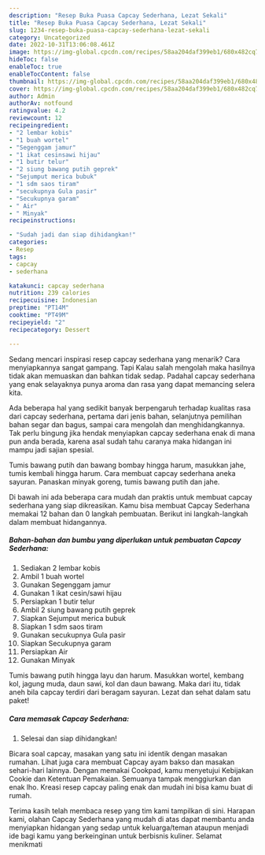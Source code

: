 ```yaml
---
description: "Resep Buka Puasa Capcay Sederhana, Lezat Sekali"
title: "Resep Buka Puasa Capcay Sederhana, Lezat Sekali"
slug: 1234-resep-buka-puasa-capcay-sederhana-lezat-sekali
category: Uncategorized
date: 2022-10-31T13:06:08.461Z
image: https://img-global.cpcdn.com/recipes/58aa204daf399eb1/680x482cq70/capcay-sederhana-foto-resep-utama.jpg
hideToc: false
enableToc: true
enableTocContent: false
thumbnail: https://img-global.cpcdn.com/recipes/58aa204daf399eb1/680x482cq70/capcay-sederhana-foto-resep-utama.jpg
cover: https://img-global.cpcdn.com/recipes/58aa204daf399eb1/680x482cq70/capcay-sederhana-foto-resep-utama.jpg
author: Admin
authorAv: notfound
ratingvalue: 4.2
reviewcount: 12
recipeingredient:
- "2 lembar kobis"
- "1 buah wortel"
- "Segenggam jamur"
- "1 ikat cesinsawi hijau"
- "1 butir telur"
- "2 siung bawang putih geprek"
- "Sejumput merica bubuk"
- "1 sdm saos tiram"
- "secukupnya Gula pasir"
- "Secukupnya garam"
- " Air"
- " Minyak"
recipeinstructions:

- "Sudah jadi dan siap dihidangkan!"
categories:
- Resep
tags:
- capcay
- sederhana

katakunci: capcay sederhana 
nutrition: 239 calories
recipecuisine: Indonesian
preptime: "PT14M"
cooktime: "PT49M"
recipeyield: "2"
recipecategory: Dessert

---
```



Sedang mencari inspirasi resep capcay sederhana yang menarik? Cara menyiapkannya sangat gampang. Tapi Kalau salah mengolah maka hasilnya tidak akan memuaskan dan bahkan tidak sedap. Padahal capcay sederhana yang enak selayaknya punya aroma dan rasa yang dapat memancing selera kita.


Ada beberapa hal yang sedikit banyak berpengaruh terhadap kualitas rasa dari capcay sederhana, pertama dari jenis bahan, selanjutnya pemilihan bahan segar dan bagus, sampai cara mengolah dan menghidangkannya. Tak perlu bingung jika hendak menyiapkan capcay sederhana enak di mana pun anda berada, karena asal sudah tahu caranya maka hidangan ini mampu jadi sajian spesial.

Tumis bawang putih dan bawang bombay hingga harum, masukkan jahe, tumis kembali hingga harum. Cara membuat capcay sederhana aneka sayuran. Panaskan minyak goreng, tumis bawang putih dan jahe.


Di bawah ini ada beberapa cara mudah dan praktis untuk membuat capcay sederhana yang siap dikreasikan. Kamu bisa membuat Capcay Sederhana memakai 12 bahan dan 0 langkah pembuatan. Berikut ini langkah-langkah dalam membuat hidangannya.

<!--inarticleads1-->

##### Bahan-bahan dan bumbu yang diperlukan untuk pembuatan Capcay Sederhana:

1. Sediakan 2 lembar kobis
1. Ambil 1 buah wortel
1. Gunakan Segenggam jamur
1. Gunakan 1 ikat cesin/sawi hijau
1. Persiapkan 1 butir telur
1. Ambil 2 siung bawang putih geprek
1. Siapkan Sejumput merica bubuk
1. Siapkan 1 sdm saos tiram
1. Gunakan secukupnya Gula pasir
1. Siapkan Secukupnya garam
1. Persiapkan  Air
1. Gunakan  Minyak


Tumis bawang putih hingga layu dan harum. Masukkan wortel, kembang kol, jagung muda, daun sawi, kol dan daun bawang. Maka dari itu, tidak aneh bila capcay terdiri dari beragam sayuran. Lezat dan sehat dalam satu paket! 

<!--inarticleads2-->

##### Cara memasak Capcay Sederhana:


1. Selesai dan siap dihidangkan!

Bicara soal capcay, masakan yang satu ini identik dengan masakan rumahan. Lihat juga cara membuat Capcay ayam bakso dan masakan sehari-hari lainnya. Dengan memakai Cookpad, kamu menyetujui Kebijakan Cookie dan Ketentuan Pemakaian. Semuanya tampak menggiurkan dan enak lho. Kreasi resep capcay paling enak dan mudah ini bisa kamu buat di rumah. 

Terima kasih telah membaca resep yang tim kami tampilkan di sini. Harapan kami, olahan Capcay Sederhana yang mudah di atas dapat membantu anda menyiapkan hidangan yang sedap untuk keluarga/teman ataupun menjadi ide bagi kamu yang berkeinginan untuk berbisnis kuliner. Selamat menikmati
